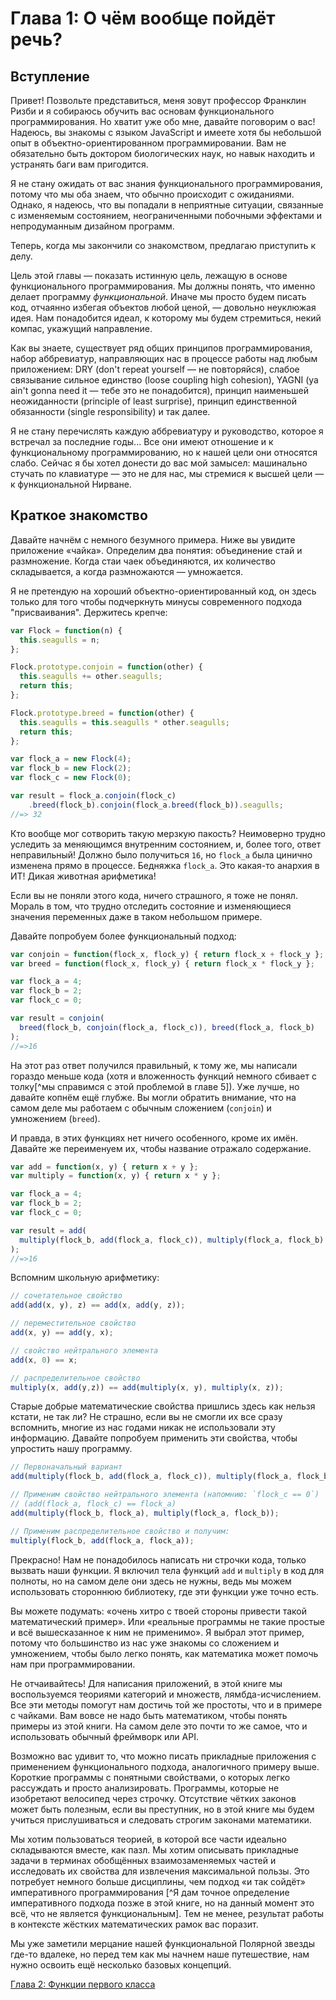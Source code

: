 # Глава 1: О чём вообще пойдёт речь?

## Вступление

Привет! Позвольте представиться, меня зовут профессор Франклин Ризби и я собираюсь обучить вас основам функционального программирования. Но хватит уже обо мне, давайте поговорим о вас! Надеюсь, вы знакомы с языком JavaScript и имеете хотя бы небольшой опыт в объектно-ориентированном программировании. Вам не обязательно быть доктором биологических наук, но навык находить и устранять баги вам пригодится.

Я не стану ожидать от вас знания функционального программирования, потому что мы оба знаем, что обычно происходит с ожиданиями. Однако, я надеюсь, что вы попадали в неприятные ситуации, связанные с изменяемым состоянием, неограниченными побочными эффектами и непродуманным дизайном программ.

Теперь, когда мы закончили со знакомством, предлагаю приступить к делу.

Цель этой главы — показать истинную цель, лежащую в основе функционального программирования. Мы должны понять, что именно делает программу *функциональной*. Иначе мы просто будем писать код, отчаянно избегая объектов любой ценой, — довольно неуклюжая идея. Нам понадобится идеал, к которому мы будем стремиться, некий компас, укажущий направление.

Как вы знаете, существует ряд общих принципов программирования, набор аббревиатур, направляющих нас в процессе работы над любым приложением: DRY (don't repeat yourself — не повторяйся), слабое связывание сильное единство (loose coupling high cohesion), YAGNI (ya ain't gonna need it — тебе это не понадобится), принцип наименьшей неожиданности (principle of least surprise), принцип единственной обязанности (single responsibility) и так далее.

Я не стану перечислять каждую аббревиатуру и руководство, которое я встречал за последние годы... Все они имеют отношение и к функциональному программированию, но к нашей цели они относятся слабо. Сейчас я бы хотел донести до вас мой замысел: машинально стучать по клавиатуре — это не для нас, мы стремися к высшей цели — к функциональной Нирване. 

<!--BREAK-->

## Краткое знакомство

Давайте начнём с немного безумного примера. Ниже вы увидите приложение «чайка». Определим два понятия: объединение стай и размножение. Когда стаи чаек объединяются, их количество складывается, а когда размножаются — умножается. 

Я не претендую на хороший объектно-ориентированный код, он здесь только для того чтобы подчеркнуть минусы современного подхода "присваивания". Держитесь крепче:

```js
var Flock = function(n) {
  this.seagulls = n;
};

Flock.prototype.conjoin = function(other) {
  this.seagulls += other.seagulls;
  return this;
};

Flock.prototype.breed = function(other) {
  this.seagulls = this.seagulls * other.seagulls;
  return this;
};

var flock_a = new Flock(4);
var flock_b = new Flock(2);
var flock_c = new Flock(0);

var result = flock_a.conjoin(flock_c)
    .breed(flock_b).conjoin(flock_a.breed(flock_b)).seagulls;
//=> 32
```
Кто вообще мог сотворить такую мерзкую пакость? Неимоверно трудно уследить за меняющимся внутренним состоянием, и, более того, ответ неправильный! Должно было получиться `16`, но `flock_a` была цинично изменена прямо в процессе. Бедняжка `flock_a`. Это какая-то анархия в ИТ! Дикая животная арифметика!

Если вы не поняли этого кода, ничего страшного, я тоже не понял. Мораль в том, что трудно отследить состояние и изменяющиеся значения переменных даже в таком небольшом примере.

Давайте попробуем более функциональный подход:

```js
var conjoin = function(flock_x, flock_y) { return flock_x + flock_y };
var breed = function(flock_x, flock_y) { return flock_x * flock_y };

var flock_a = 4;
var flock_b = 2;
var flock_c = 0;

var result = conjoin(
  breed(flock_b, conjoin(flock_a, flock_c)), breed(flock_a, flock_b)
);
//=>16
```

На этот раз ответ получился правильный, к тому же, мы написали гораздо меньше кода (хотя и вложенность функций немного сбивает с толку[^мы справимся с этой проблемой в главе 5]). Уже лучше, но давайте копнём ещё глубже. Вы могли обратить внимание, что на самом деле мы работаем с обычным сложением (`conjoin`) и умножением (`breed`).

И правда, в этих функциях нет ничего особенного, кроме их имён. Давайте же переименуем их, чтобы название отражало содержание.

```js
var add = function(x, y) { return x + y };
var multiply = function(x, y) { return x * y };

var flock_a = 4;
var flock_b = 2;
var flock_c = 0;

var result = add(
  multiply(flock_b, add(flock_a, flock_c)), multiply(flock_a, flock_b)
);
//=>16
```

Вспомним школьную арифметику:

```js
// сочетательное свойство
add(add(x, y), z) == add(x, add(y, z));

// переместительное свойство
add(x, y) == add(y, x);

// свойство нейтрального элемента
add(x, 0) == x;

// распределительное свойство
multiply(x, add(y,z)) == add(multiply(x, y), multiply(x, z));
```

Старые добрые математические свойства пришлись здесь как нельзя кстати, не так ли? Не страшно, если вы не смогли их все сразу вспомнить, многие из нас годами никак не использовали эту информацию. Давайте попробуем применить эти свойства, чтобы упростить нашу программу.

```js
// Первоначальный вариант
add(multiply(flock_b, add(flock_a, flock_c)), multiply(flock_a, flock_b));

// Применим свойство нейтрального элемента (напомнию: `flock_c == 0`)
// (add(flock_a, flock_c) == flock_a)
add(multiply(flock_b, flock_a), multiply(flock_a, flock_b));

// Применим распределительное свойство и получим:
multiply(flock_b, add(flock_a, flock_a));
```

Прекрасно! Нам не понадобилось написать ни строчки кода, только вызвать наши функции. Я включил тела функций `add` и `multiply` в код для полноты, но на самом деле они здесь не нужны, ведь мы можем использовать стороннюю библиотеку, где эти функции уже точно есть.

Вы можете подумать: «очень хитро с твоей стороны привести такой математический пример». Или «реальные программы не такие простые и всё вышесказанное к ним не применимо». Я выбрал этот пример, потому что большинство из нас уже знакомы со сложением и умножением, чтобы было легко понять, как математика может помочь нам при программировании.

Не отчаивайтесь! Для написания приложений, в этой книге мы воспользуемся теориями категорий и множеств, лямбда-исчислением. Все эти методы помогут нам достичь той же простоты, что и в примере с чайками. Вам вовсе не надо быть математиком, чтобы понять примеры из этой книги. На самом деле это почти то же самое, что и использовать обычный фреймворк или API.

Возможно вас удивит то, что можно писать прикладные приложения с применением функционального подхода, аналогичного примеру выше. Короткие программы с понятными свойствами, о которых легко рассуждать и просто анализировать. Программы, которые не изобретают велосипед через строчку. Отсутствие чётких законов может быть полезным, если вы преступник, но в этой книге мы будем учиться прислушиваться и следовать строгим законами математики.

Мы хотим пользоваться теорией, в которой все части идеально складываются вместе, как пазл. Мы хотим описывать прикладные задачи в терминах обобщённых взаимозаменяемых частей и исследовать их свойства для извлечения максимальной пользы. Это потребует немного больше дисциплины, чем подход «и так сойдёт» императивного программирования [^Я дам точное определение императивного подхода позже в этой книге, но на данный момент это всё, что не является функциональным]. Тем не менее, результат работы в контексте жёстких математических рамок вас поразит.

Мы уже заметили мерцание нашей функциональной Полярной звезды где-то вдалеке, но перед тем как мы начнем наше путешествие, нам нужно освоить ещё несколько базовых концепций.

[Глава 2: Функции первого класса](ch2-ru.md)
